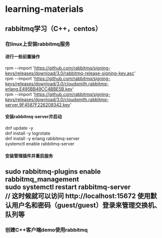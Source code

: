 # learning-materials  


## rabbitmq学习（C++，centos）  
### 在linux上安装rabbitmq服务  
#### 进行一些前置操作
rpm --import 'https://github.com/rabbitmq/signing-keys/releases/download/3.0/rabbitmq-release-signing-key.asc'  
rpm --import 'https://github.com/rabbitmq/signing-keys/releases/download/3.0/cloudsmith.rabbitmq-erlang.E495BB49CC4BBE5B.key'    
rpm --import 'https://github.com/rabbitmq/signing-keys/releases/download/3.0/cloudsmith.rabbitmq-server.9F4587F226208342.key'  
#### 安装rabbitmq-server并启动
dnf update -y  
dnf install -y logrotate  
dnf install -y erlang rabbitmq-server  
systemctl enable rabbitmq-server  
#### 安装管理插件并重启服务
sudo rabbitmq-plugins enable rabbitmq_management  
sudo systemctl restart rabbitmq-server  
// 这时候就可以访问 http://localhost:15672 使用默认用户名和密码（guest/guest）登录来管理交换机、队列等
---  
### 创建C++客户端demo使用rabbitmq

